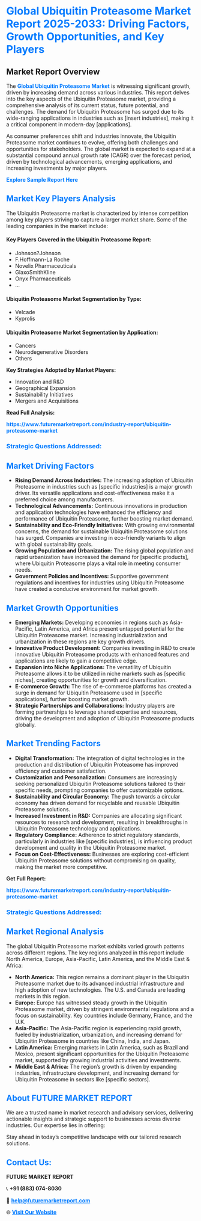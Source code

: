 <h1 style="color: #007BFF;">Global Ubiquitin Proteasome Market Report 2025-2033: Driving Factors, Growth Opportunities, and Key Players</h1>

<section id="overview">
<h2>Market Report Overview</h2>
<p>The <a href="https://www.futuremarketreport.com/industry-report/ubiquitin-proteasome-market" style="color: #007BFF; text-decoration: none;"><strong>Global Ubiquitin Proteasome Market</strong></a> is witnessing significant growth, driven by increasing demand across various industries. This report delves into the key aspects of the Ubiquitin Proteasome market, providing a comprehensive analysis of its current status, future potential, and challenges. The demand for Ubiquitin Proteasome has surged due to its wide-ranging applications in industries such as [insert industries], making it a critical component in modern-day [applications].</p>
<p>As consumer preferences shift and industries innovate, the Ubiquitin Proteasome market continues to evolve, offering both challenges and opportunities for stakeholders. The global market is expected to expand at a substantial compound annual growth rate (CAGR) over the forecast period, driven by technological advancements, emerging applications, and increasing investments by major players.</p>
</section>

<section id="overview">
<p><a href="https://www.futuremarketreport.com/request-sample/reportId=109697" style="color: #007BFF; text-decoration: none;"><strong>Explore Sample Report Here</strong></a></p>
</section>

<section id="key-players">
<h2 style="color: #007BFF;">Market Key Players Analysis</h2>
<p>The Ubiquitin Proteasome market is characterized by intense competition among key players striving to capture a larger market share. Some of the leading companies in the market include:</p>
<h4>Key Players Covered in the Ubiquitin Proteasome Report:</h4>
<ul><li>Johnson?Johnson</li><li>F.Hoffmann-La Roche</li><li>Novelix Pharmaceuticals</li><li>GlaxoSmithKline</li><li>Onyx Pharmaceuticals</li><li>...</li></ul>
<h4>Ubiquitin Proteasome Market Segmentation by Type:</h4>
<ul><li>Velcade</li><li>Kyprolis</li></ul>

<h4>Ubiquitin Proteasome Market Segmentation by Application:</h4>
<ul><li>Cancers</li><li>Neurodegenerative Disorders</li><li>Others</li></ul>
<p><strong>Key Strategies Adopted by Market Players:</strong></p>
<ul>
<li>Innovation and R&D</li>
<li>Geographical Expansion</li>
<li>Sustainability Initiatives</li>
<li>Mergers and Acquisitions</li>
</ul>
</section>

<section>
<p><strong>Read Full Analysis: </strong></p><a href="https://www.futuremarketreport.com/industry-report/ubiquitin-proteasome-market" style="color: #007BFF; text-decoration: none;"><strong>https://www.futuremarketreport.com/industry-report/ubiquitin-proteasome-market</strong></a>
<h3 style="color: #007BFF;">Strategic Questions Addressed:</h3>
</section>

<section id="driving-factors">
<h2 style="color: #007BFF;">Market Driving Factors</h2>
<ul>
<li><strong>Rising Demand Across Industries:</strong> The increasing adoption of Ubiquitin Proteasome in industries such as [specific industries] is a major growth driver. Its versatile applications and cost-effectiveness make it a preferred choice among manufacturers.</li>
<li><strong>Technological Advancements:</strong> Continuous innovations in production and application technologies have enhanced the efficiency and performance of Ubiquitin Proteasome, further boosting market demand.</li>
<li><strong>Sustainability and Eco-Friendly Initiatives:</strong> With growing environmental concerns, the demand for sustainable Ubiquitin Proteasome solutions has surged. Companies are investing in eco-friendly variants to align with global sustainability goals.</li>
<li><strong>Growing Population and Urbanization:</strong> The rising global population and rapid urbanization have increased the demand for [specific products], where Ubiquitin Proteasome plays a vital role in meeting consumer needs.</li>
<li><strong>Government Policies and Incentives:</strong> Supportive government regulations and incentives for industries using Ubiquitin Proteasome have created a conducive environment for market growth.</li>
</ul>
</section>

<section id="growth-opportunities">
<h2 style="color: #007BFF;">Market Growth Opportunities</h2>
<ul>
<li><strong>Emerging Markets:</strong> Developing economies in regions such as Asia-Pacific, Latin America, and Africa present untapped potential for the Ubiquitin Proteasome market. Increasing industrialization and urbanization in these regions are key growth drivers.</li>
<li><strong>Innovative Product Development:</strong> Companies investing in R&D to create innovative Ubiquitin Proteasome products with enhanced features and applications are likely to gain a competitive edge.</li>
<li><strong>Expansion into Niche Applications:</strong> The versatility of Ubiquitin Proteasome allows it to be utilized in niche markets such as [specific niches], creating opportunities for growth and diversification.</li>
<li><strong>E-commerce Growth:</strong> The rise of e-commerce platforms has created a surge in demand for Ubiquitin Proteasome used in [specific applications], further boosting market growth.</li>
<li><strong>Strategic Partnerships and Collaborations:</strong> Industry players are forming partnerships to leverage shared expertise and resources, driving the development and adoption of Ubiquitin Proteasome products globally.</li>
</ul>
</section>

<section id="trending-factors">
<h2 style="color: #007BFF;">Market Trending Factors</h2>
<ul>
<li><strong>Digital Transformation:</strong> The integration of digital technologies in the production and distribution of Ubiquitin Proteasome has improved efficiency and customer satisfaction.</li>
<li><strong>Customization and Personalization:</strong> Consumers are increasingly seeking personalized Ubiquitin Proteasome solutions tailored to their specific needs, prompting companies to offer customizable options.</li>
<li><strong>Sustainability and Circular Economy:</strong> The push towards a circular economy has driven demand for recyclable and reusable Ubiquitin Proteasome solutions.</li>
<li><strong>Increased Investment in R&D:</strong> Companies are allocating significant resources to research and development, resulting in breakthroughs in Ubiquitin Proteasome technology and applications.</li>
<li><strong>Regulatory Compliance:</strong> Adherence to strict regulatory standards, particularly in industries like [specific industries], is influencing product development and quality in the Ubiquitin Proteasome market.</li>
<li><strong>Focus on Cost-Effectiveness:</strong> Businesses are exploring cost-efficient Ubiquitin Proteasome solutions without compromising on quality, making the market more competitive.</li>
</ul>
</section>

<section>
<p><strong>Get Full Report: </strong></p><a href="https://www.futuremarketreport.com/industry-report/ubiquitin-proteasome-market" style="color: #007BFF; text-decoration: none;"><strong>https://www.futuremarketreport.com/industry-report/ubiquitin-proteasome-market</strong></a>
<h3 style="color: #007BFF;">Strategic Questions Addressed:</h3>
</section>


<section id="regional-analysis">
<h2 style="color: #007BFF;">Market Regional Analysis</h2>
<p>The global Ubiquitin Proteasome market exhibits varied growth patterns across different regions. The key regions analyzed in this report include North America, Europe, Asia-Pacific, Latin America, and the Middle East & Africa:</p>
<ul>
<li><strong>North America:</strong> This region remains a dominant player in the Ubiquitin Proteasome market due to its advanced industrial infrastructure and high adoption of new technologies. The U.S. and Canada are leading markets in this region.</li>
<li><strong>Europe:</strong> Europe has witnessed steady growth in the Ubiquitin Proteasome market, driven by stringent environmental regulations and a focus on sustainability. Key countries include Germany, France, and the U.K.</li>
<li><strong>Asia-Pacific:</strong> The Asia-Pacific region is experiencing rapid growth, fueled by industrialization, urbanization, and increasing demand for Ubiquitin Proteasome in countries like China, India, and Japan.</li>
<li><strong>Latin America:</strong> Emerging markets in Latin America, such as Brazil and Mexico, present significant opportunities for the Ubiquitin Proteasome market, supported by growing industrial activities and investments.</li>
<li><strong>Middle East & Africa:</strong> The region’s growth is driven by expanding industries, infrastructure development, and increasing demand for Ubiquitin Proteasome in sectors like [specific sectors].</li>
</ul>
</section>

<footer>
<h2 style="color: #007BFF;">About FUTURE MARKET REPORT</h2>
<p>We are a trusted name in market research and advisory services, delivering actionable insights and strategic support to businesses across diverse industries. Our expertise lies in offering:</p>

<p>Stay ahead in today’s competitive landscape with our tailored research solutions.</p>

<h2 style="color: #007BFF;">Contact Us:</h2>
<p><strong>FUTURE MARKET REPORT</strong></p>
<p>📞 <strong>+91 (883) 074-8030</strong></p>
<p>📧 <strong><a href="mailto:help@futuremarketreport.com" style="color: #007BFF;">help@futuremarketreport.com</a></strong></p>
<p>🌐 <strong><a href="https://www.futuremarketreport.com/" style="color: #007BFF;">Visit Our Website</a></strong></p>
</footer>